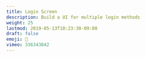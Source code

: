 ```yaml
---
title: Login Screen
description: Build a UI for multiple login methods
weight: 25
lastmod: 2019-05-13T10:23:30-09:00
draft: false
emoji: 🐼
vimeo: 336343842
---
```

